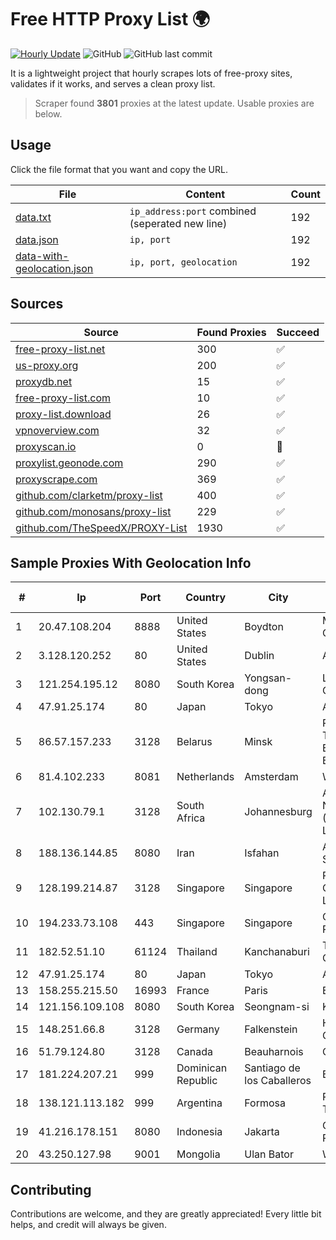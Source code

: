 
# Free HTTP Proxy List 🌍

[![Hourly Update](https://github.com/mertguvencli/http-proxy-list/actions/workflows/main.yml/badge.svg?branch=main)](https://github.com/mertguvencli/http-proxy-list/actions/workflows/main.yml)
![GitHub](https://img.shields.io/github/license/mertguvencli/http-proxy-list)
![GitHub last commit](https://img.shields.io/github/last-commit/mertguvencli/http-proxy-list)

It is a lightweight project that hourly scrapes lots of free-proxy sites, validates if it works, and serves a clean proxy list.


> Scraper found **3801** proxies at the latest update. Usable proxies are below.

## Usage

Click the file format that you want and copy the URL.


|File|Content|Count|
|----|-------|-----|
|[data.txt](https://raw.githubusercontent.com/mertguvencli/http-proxy-list/main/proxy-list/data.txt)|`ip_address:port` combined (seperated new line)|192|
|[data.json](https://raw.githubusercontent.com/mertguvencli/http-proxy-list/main/proxy-list/data.json)|`ip, port`|192|
|[data-with-geolocation.json](https://raw.githubusercontent.com/mertguvencli/http-proxy-list/main/proxy-list/data-with-geolocation.json)|`ip, port, geolocation`|192|

## Sources

|Source|Found Proxies|Succeed|
|------|-------------|-------|
|[free-proxy-list.net](https://free-proxy-list.net)|300|✅|
|[us-proxy.org](https://www.us-proxy.org)|200|✅|
|[proxydb.net](http://proxydb.net)|15|✅|
|[free-proxy-list.com](https://free-proxy-list.com/?page=&port=&type%5B%5D=http&type%5B%5D=https&up_time=0&search=Search)|10|✅|
|[proxy-list.download](https://www.proxy-list.download/HTTP)|26|✅|
|[vpnoverview.com](https://vpnoverview.com/privacy/anonymous-browsing/free-proxy-servers)|32|✅|
|[proxyscan.io](https://www.proxyscan.io)|0|🚫|
|[proxylist.geonode.com](https://proxylist.geonode.com/api/proxy-list?limit=300&page=1&sort_by=lastChecked&sort_type=desc&protocols=http,https)|290|✅|
|[proxyscrape.com](https://api.proxyscrape.com/v2/?request=displayproxies&protocol=http&timeout=10000&country=all&ssl=all&anonymity=all)|369|✅|
|[github.com/clarketm/proxy-list](https://raw.githubusercontent.com/clarketm/proxy-list/master/proxy-list-raw.txt)|400|✅|
|[github.com/monosans/proxy-list](https://raw.githubusercontent.com/monosans/proxy-list/main/proxies/http.txt)|229|✅|
|[github.com/TheSpeedX/PROXY-List](https://raw.githubusercontent.com/TheSpeedX/PROXY-List/master/http.txt)|1930|✅|


## Sample Proxies With Geolocation Info

|#|Ip|Port|Country|City|Internet Service Provider|
|-|--|----|-------|----|-------------------------|
|1|20.47.108.204|8888|United States|Boydton|Microsoft Corporation|
|2|3.128.120.252|80|United States|Dublin|Amazon.com, Inc.|
|3|121.254.195.12|8080|South Korea|Yongsan-dong|LG DACOM Corporation|
|4|47.91.25.174|80|Japan|Tokyo|Alibaba.com LLC|
|5|86.57.157.233|3128|Belarus|Minsk|Republican Unitary Telecommunication Enterprise Beltelecom|
|6|81.4.102.233|8081|Netherlands|Amsterdam|WeservIT|
|7|102.130.79.1|3128|South Africa|Johannesburg|Adnexus Celerity Networks (Proprietary) Limited|
|8|188.136.144.85|8080|Iran|Isfahan|Ariana Gostar Spadana|
|9|128.199.214.87|3128|Singapore|Singapore|Partner Communications Ltd.|
|10|194.233.73.108|443|Singapore|Singapore|Contabo Asia Private Limited|
|11|182.52.51.10|61124|Thailand|Kanchanaburi|TOT Public Company Limited|
|12|47.91.25.174|80|Japan|Tokyo|Alibaba.com LLC|
|13|158.255.215.50|16993|France|Paris|Edis France|
|14|121.156.109.108|8080|South Korea|Seongnam-si|Korea Telecom|
|15|148.251.66.8|3128|Germany|Falkenstein|Hetzner Online GmbH|
|16|51.79.124.80|3128|Canada|Beauharnois|OVH SAS|
|17|181.224.207.21|999|Dominican Republic|Santiago de los Caballeros|BW TELECOM|
|18|138.121.113.182|999|Argentina|Formosa|Refsa Telecomunicaciones|
|19|41.216.178.151|8080|Indonesia|Jakarta|CV Atha Media Prima|
|20|43.250.127.98|9001|Mongolia|Ulan Bator|Wicom Networks|



## Contributing

Contributions are welcome, and they are greatly appreciated! Every
little bit helps, and credit will always be given.

